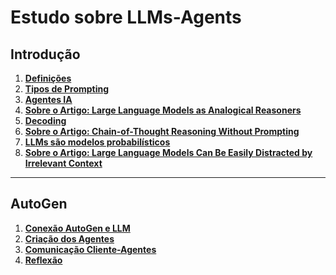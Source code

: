 # Estudo sobre LLMs-Agents

## Introdução

1. **[Definições](/basico/anot01.md)**<br>
2. **[Tipos de Prompting](/basico/anot02.md)**<br>
3. **[Agentes IA](/autogen/anot01.md)**<br>
4. **[Sobre o Artigo: Large Language Models as Analogical Reasoners](/basico/anot03.md)**<br>
5. **[Decoding](/basico/anot05.md)**<br>
6. **[Sobre o Artigo: Chain-of-Thought Reasoning Without Prompting](/basico/anot04.md)**<br>
7. **[LLMs são modelos probabilísticos](/basico/anot06.md)**<br>
8. **[Sobre o Artigo: Large Language Models Can Be Easily Distracted by Irrelevant Context](/basico/anot07.md)**<br>

---
## AutoGen

1. **[Conexão AutoGen e LLM](/autogen/anot05.md)**<br> 
2. **[Criação dos Agentes](/autogen/anot02.md)**<br>
3. **[Comunicação Cliente-Agentes](/autogen/anot03.md)**<br>
4. **[Reflexão](/autogen/anot04.md)**<br>
